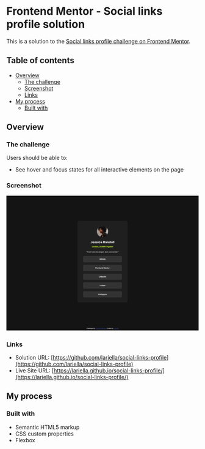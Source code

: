 # Frontend Mentor - Social links profile solution

This is a solution to the [Social links profile challenge on Frontend Mentor](https://www.frontendmentor.io/challenges/social-links-profile-UG32l9m6dQ).  

## Table of contents

- [Overview](#overview)
  - [The challenge](#the-challenge)
  - [Screenshot](#screenshot)
  - [Links](#links)
- [My process](#my-process)
  - [Built with](#built-with)


## Overview

### The challenge

Users should be able to:

- See hover and focus states for all interactive elements on the page

### Screenshot

![](./social-links-profile.png)


### Links

- Solution URL: [https://github.com/lariella/social-links-profile](https://github.com/lariella/social-links-profile)
- Live Site URL: [https://lariella.github.io/social-links-profile/](https://lariella.github.io/social-links-profile/)

## My process

### Built with

- Semantic HTML5 markup
- CSS custom properties
- Flexbox


